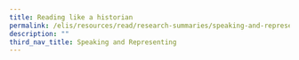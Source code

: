 ```yaml
---
title: Reading like a historian
permalink: /elis/resources/read/research-summaries/speaking-and-representing/reading-like-a-historian/
description: ""
third_nav_title: Speaking and Representing
---
```

